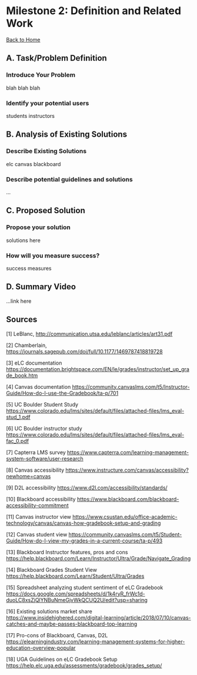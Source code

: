 # Milestone 2: Definition and Related Work
[Back to Home](https://matzomt.github.io/csci4800/)

## A. Task/Problem Definition
### Introduce Your Problem
blah blah blah
### Identify your potential users
students
instructors 

## B. Analysis of Existing Solutions
### Describe Existing Solutions
elc
canvas
blackboard

### Describe potential guidelines and solutions
...

## C. Proposed Solution
### Propose your solution
solutions here
### How will you measure success?
success measures

## D. Summary Video
...link here

## Sources
[1] LeBlanc, http://communication.utsa.edu/leblanc/articles/art31.pdf

[2] Chamberlain, https://journals.sagepub.com/doi/full/10.1177/1469787418819728

[3] eLC documentation https://documentation.brightspace.com/EN/le/grades/instructor/set_up_grade_book.htm

[4] Canvas documentation https://community.canvaslms.com/t5/Instructor-Guide/How-do-I-use-the-Gradebook/ta-p/701

[5] UC Boulder Student Study
https://www.colorado.edu/lms/sites/default/files/attached-files/lms_eval-stud_1.pdf

[6] UC Boulder instructor study https://www.colorado.edu/lms/sites/default/files/attached-files/lms_eval-fac_0.pdf

[7] Capterra LMS survey https://www.capterra.com/learning-management-system-software/user-research

[8] Canvas accessibility https://www.instructure.com/canvas/accessibility?newhome=canvas

[9] D2L accessibility https://www.d2l.com/accessibility/standards/

[10] Blackboard accessibility https://www.blackboard.com/blackboard-accessibility-commitment

[11] Canvas instructor view https://www.csustan.edu/office-academic-technology/canvas/canvas-how-gradebook-setup-and-grading

[12] Canvas student view https://community.canvaslms.com/t5/Student-Guide/How-do-I-view-my-grades-in-a-current-course/ta-p/493

[13] Blackboard Instructor features, pros and cons
https://help.blackboard.com/Learn/Instructor/Ultra/Grade/Navigate_Grading

[14] Blackboard Grades Student View
https://help.blackboard.com/Learn/Student/Ultra/Grades

[15] Spreadsheet analyzing student sentiment of eLC Gradebook
https://docs.google.com/spreadsheets/d/1k4ryR_frWc1d-duoLC8xsZjQlYNBuNmeGjvWkQCUQ2U/edit?usp=sharing

[16] Existing solutions market share
https://www.insidehighered.com/digital-learning/article/2018/07/10/canvas-catches-and-maybe-passes-blackboard-top-learning

[17] Pro-cons of Blackboard, Canvas, D2L
https://elearningindustry.com/learning-management-systems-for-higher-education-overview-popular

[18] UGA Guidelines on eLC Gradebook Setup
https://help.elc.uga.edu/assessments/gradebook/grades_setup/
